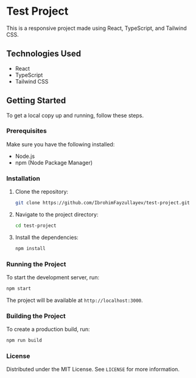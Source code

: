 # Test Project

This is a responsive project made using React, TypeScript, and Tailwind CSS.

## Technologies Used

- React
- TypeScript
- Tailwind CSS

## Getting Started

To get a local copy up and running, follow these steps.

### Prerequisites

Make sure you have the following installed:

- Node.js
- npm (Node Package Manager)

### Installation

1. Clone the repository:
   ```sh
   git clone https://github.com/IbrohimFayzullayev/test-project.git
   ```
2. Navigate to the project directory:
   ```sh
   cd test-project
   ```
3. Install the dependencies:
   ```sh
   npm install
   ```

### Running the Project

To start the development server, run:

```sh
npm start
```

The project will be available at `http://localhost:3000`.

### Building the Project

To create a production build, run:

```sh
npm run build
```

### License

Distributed under the MIT License. See `LICENSE` for more information.
